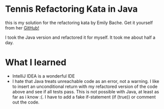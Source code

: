# Tennis Refactoring Kata in Java

this is my solution for the refactoring kata by Emily Bache.
Get it yourself from her [GitHub!](https://github.com/emilybache/Tennis-Refactoring-Kata) 

I took the Java version and refactored it for myself. It took me about half a day.

# What I learned

- IntelliJ IDEA is a wonderful IDE
- I hate that Java treats unreachable code as an error, not a warning. I like to insert an unconditional return with my refactored version of the code above and see if all tests pass. This is not possible with Java, at least as far as i know :(. I have to add a fake if-statement (if (true)) or comment out the code.

